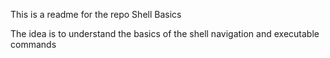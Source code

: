 This is a readme for the repo Shell Basics

The idea is to understand the basics of the shell navigation and executable commands

